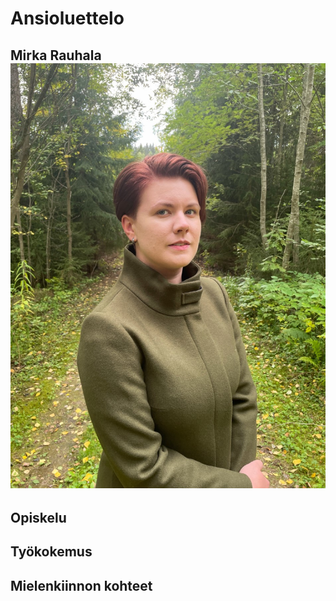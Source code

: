 # Ansioluettelo
## Mirka Rauhala ![Mirka](cv_kuva.jpg)

## Opiskelu

## Työkokemus

## Mielenkiinnon kohteet